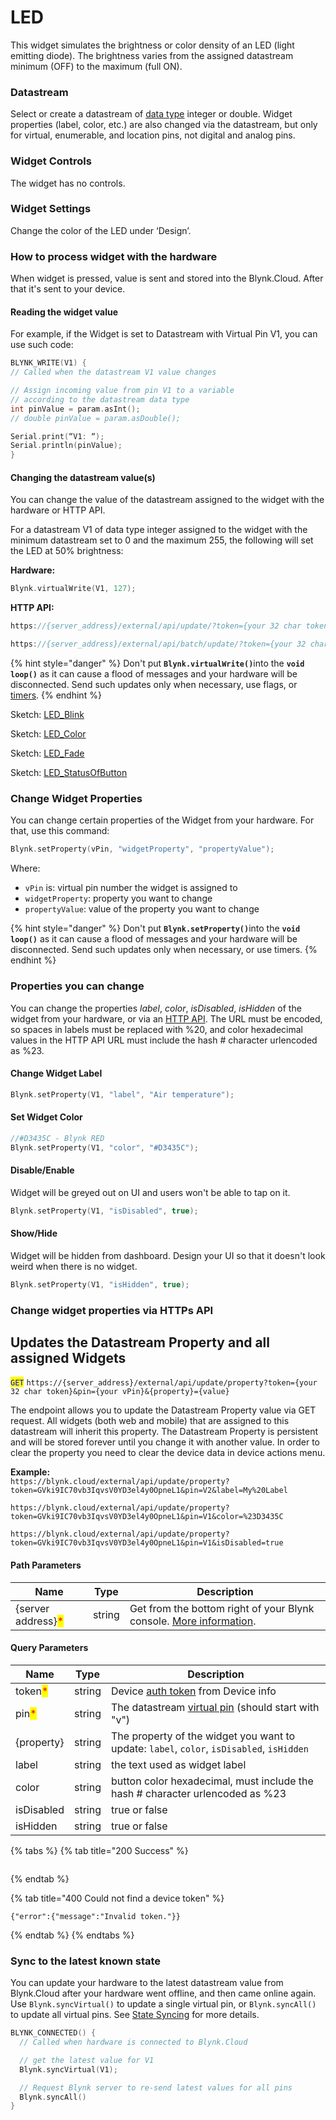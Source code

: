# LED

This widget simulates the brightness or color density of an LED (light emitting diode). The brightness varies from the assigned datastream minimum (OFF) to the maximum (full ON).



### Datastream

Select or create a datastream of [data type](../../blynk.console/templates/datastreams/datastreams-common-settings/data-type.md) integer or double. Widget properties (label, color, etc.) are also changed via the datastream, but only for virtual, enumerable, and location pins, not digital and analog pins.



### Widget Controls

The widget has no controls.

### Widget Settings

Change the color of the LED under ‘Design’. &#x20;



### How to process widget with the hardware

When widget is pressed, value is sent and stored into the Blynk.Cloud. After that it's sent to your device.

#### Reading the widget value

For example, if the Widget is set to Datastream with Virtual Pin V1, you can use such code:

```cpp
BLYNK_WRITE(V1) {
// Called when the datastream V1 value changes

// Assign incoming value from pin V1 to a variable
// according to the datastream data type
int pinValue = param.asInt(); 
// double pinValue = param.asDouble();

Serial.print(“V1: “);
Serial.println(pinValue);
}
```



#### Changing the datastream value(s)

You can change the value of the datastream assigned to the widget with the hardware or HTTP API.

For a datastream V1 of data type integer assigned to the widget with the minimum datastream set to 0 and the maximum 255, the following will set the LED at 50% brightness:

**Hardware:**

```cpp
Blynk.virtualWrite(V1, 127);
```

**HTTP API:**

```cpp
https://{server_address}/external/api/update/?token={your 32 char token}&V1=127

https://{server_address}/external/api/batch/update/?token={your 32 char token}&V1=127
```

{% hint style="danger" %}
Don't put **`Blynk.virtualWrite()`**&#x69;nto the **`void loop()`** as it can cause a flood of messages and your hardware will be disconnected. Send such updates only when necessary, use flags, or [timers](../../blynk.edgent-firmware-api/blynk-timer.md).
{% endhint %}

Sketch:  [LED\_Blink](https://github.com/blynkkk/blynk-library/tree/master/examples/Widgets/LED/LED_Blink)

Sketch:  [LED\_Color](https://github.com/blynkkk/blynk-library/tree/master/examples/Widgets/LED/LED_Color)

Sketch:  [LED\_Fade](https://github.com/blynkkk/blynk-library/tree/master/examples/Widgets/LED/LED_Fade)

Sketch:  [LED\_StatusOfButton](https://github.com/blynkkk/blynk-library/tree/master/examples/Widgets/LED/LED_StatusOfButton)



### Change Widget Properties

You can change certain properties of the Widget from your hardware. For that, use this command:&#x20;

```cpp
Blynk.setProperty(vPin, "widgetProperty", "propertyValue"); 
```

Where:&#x20;

* `vPin` is: virtual pin number the widget is assigned to
* `widgetProperty`: property you want to change
* `propertyValue`: value of the property you want to change

{% hint style="danger" %}
Don't put **`Blynk.setProperty()`**&#x69;nto the **`void loop()`** as it can cause a flood of messages and your hardware will be disconnected. Send such updates only when necessary, or use timers.
{% endhint %}



### Properties you can change

You can change the properties _label_, _color_, _isDisabled_, _isHidden_ of the widget from your hardware, or via an [HTTP API](broken-reference). The URL must be encoded, so spaces in labels must be replaced with %20, and color hexadecimal values in the HTTP API URL must include the hash # character urlencoded as %23.

#### **Change Widget Label**

```cpp
Blynk.setProperty(V1, "label", "Air temperature");
```

#### **Set Widget Color**

```cpp
//#D3435C - Blynk RED 
Blynk.setProperty(V1, "color", "#D3435C");
```

#### **Disable/Enable**

Widget will be greyed out on UI and users won't be able to tap on it.

```cpp
Blynk.setProperty(V1, "isDisabled", true);
```

#### **Show/Hide**

Widget will be hidden from dashboard. Design your UI so that it doesn't look weird when there is no widget.

```cpp
Blynk.setProperty(V1, "isHidden", true);
```



### Change widget properties via HTTPs API

## Updates the Datastream Property and all assigned Widgets

<mark style="color:blue;">`GET`</mark> `https://{server_address}/external/api/update/property?token={your 32 char token}&pin={your vPin}&{property}={value}`

The endpoint allows you to update the Datastream Property value via GET request. All widgets (both web and mobile) that are assigned to this datastream will inherit this property. The Datastream Property is persistent and will be stored forever until you change it with another value. In order to clear the property you need to clear the device data in device actions menu.

**Example:**\
`https://blynk.cloud/external/api/update/property?token=GVki9IC70vb3IqvsV0YD3el4y0OpneL1&pin=V2&label=My%20Label`

`https://blynk.cloud/external/api/update/property?token=GVki9IC70vb3IqvsV0YD3el4y0OpneL1&pin=V1&color=%23D3435C`

`https://blynk.cloud/external/api/update/property?token=GVki9IC70vb3IqvsV0YD3el4y0OpneL1&pin=V1&isDisabled=true`

#### Path Parameters

| Name                                               | Type   | Description                                                                                                                 |
| -------------------------------------------------- | ------ | --------------------------------------------------------------------------------------------------------------------------- |
| {server address}<mark style="color:red;">\*</mark> | string | Get from the bottom right of your Blynk console. [More information](../../blynk.cloud/device-https-api/troubleshooting.md). |

#### Query Parameters

| Name                                    | Type   | Description                                                                                                    |
| --------------------------------------- | ------ | -------------------------------------------------------------------------------------------------------------- |
| token<mark style="color:red;">\*</mark> | string | Device [auth token](../../concepts/device.md#authtoken) from Device info                                       |
| pin<mark style="color:red;">\*</mark>   | string | The datastream [virtual pin](../../blynk.console/templates/datastreams/virtual-pin.md) (should start with "v") |
| {property}                              | string | The property of the widget you want to update: `label`, `color`, `isDisabled`, `isHidden`                      |
| label                                   | string | the text used as widget label                                                                                  |
| color                                   | string | button color hexadecimal, must include the hash # character urlencoded as %23                                  |
| isDisabled                              | string | true or false                                                                                                  |
| isHidden                                | string | true or false                                                                                                  |

{% tabs %}
{% tab title="200 Success" %}
```
```
{% endtab %}

{% tab title="400 Could not find a device token" %}
```
{"error":{"message":"Invalid token."}}
```
{% endtab %}
{% endtabs %}

### **Sync to the latest known state**&#x20;

You can update your hardware to the latest datastream value from Blynk.Cloud after your hardware went offline, and then came online again. Use `Blynk.syncVirtual()` to update a single virtual pin, or `Blynk.syncAll()` to update all virtual pins. See [State Syncing](../../blynk.edgent-firmware-api/state-syncing.md) for more details.

```cpp
BLYNK_CONNECTED() { 
  // Called when hardware is connected to Blynk.Cloud  

  // get the latest value for V1
  Blynk.syncVirtual(V1); 

  // Request Blynk server to re-send latest values for all pins
  Blynk.syncAll()
}
```
